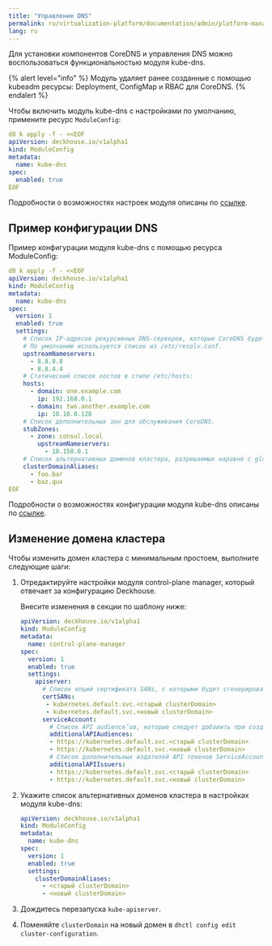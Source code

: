 ```yaml
---
title: "Управление DNS"
permalink: ru/virtualization-platform/documentation/admin/platform-management/network/dns.html
lang: ru
---
```


Для установки компонентов CoreDNS и управления DNS можно воспользоваться функциональностью модуля kube-dns.

{% alert level="info" %}
Модуль удаляет ранее созданные с помощью kubeadm ресурсы: Deployment, ConfigMap и RBAC для CoreDNS.
{% endalert %}

Чтобы включить модуль kube-dns с настройками по умолчанию, примените ресурс `ModuleConfig`:

```yaml
d8 k apply -f - <<EOF
apiVersion: deckhouse.io/v1alpha1
kind: ModuleConfig
metadata:
  name: kube-dns
spec:
  enabled: true
EOF
```

Подробности о возможностях настроек модуля описаны по [ссылке](todo,mc).

## Пример конфигурации DNS

Пример конфигурации модуля kube-dns с помощью ресурса ModuleConfig:

```yaml
d8 k apply -f - <<EOF
apiVersion: deckhouse.io/v1alpha1
kind: ModuleConfig
metadata:
  name: kube-dns
spec:
  version: 1
  enabled: true
  settings:
    # Список IP-адресов рекурсивных DNS-серверов, которые CoreDNS будет использовать для разрешения внешних доменов.
    # По умолчанию используется список из /etc/resolv.conf.
    upstreamNameservers:
      - 8.8.8.8
      - 8.8.4.4
    # Статический список хостов в стиле /etc/hosts:
    hosts:
      - domain: one.example.com
        ip: 192.168.0.1
      - domain: two.another.example.com
        ip: 10.10.0.128
    # Список дополнительных зон для обслуживания CoreDNS.
    stubZones:
      - zone: consul.local
        upstreamNameservers:
          - 10.150.0.1
    # Список альтернативных доменов кластера, разрешаемых наравне с global.discovery.clusterDomain.
    clusterDomainAliases:
      - foo.bar
      - baz.qux
EOF
```

Подробности о возможностях конфигурации модуля kube-dns описаны по [ссылке](todo,mc).

## Изменение домена кластера

Чтобы изменить домен кластера с минимальным простоем, выполните следующие шаги:

1. Отредактируйте настройки модуля control-plane manager, который отвечает за конфигурацию Deckhouse.

   Внесите изменения в секции по шаблону ниже:

   ```yaml
   apiVersion: deckhouse.io/v1alpha1
   kind: ModuleConfig
   metadata:
     name: control-plane-manager
   spec:
     version: 1
     enabled: true
     settings:
       apiserver:
         # Список опций сертификата SANs, с которыми будет сгенерирован сертификат API-сервера.
         certSANs:
          - kubernetes.default.svc.<старый clusterDomain>
          - kubernetes.default.svc.<новый clusterDomain>
         serviceAccount:
           # Список API audience’ов, которые следует добавить при создании токенов ServiceAccount.
           additionalAPIAudiences:
           - https://kubernetes.default.svc.<старый clusterDomain>
           - https://kubernetes.default.svc.<новый clusterDomain>
           # Список дополнительных издателей API токенов ServiceAccount, которые нужно включить при их создании.
           additionalAPIIssuers:
           - https://kubernetes.default.svc.<старый clusterDomain>
           - https://kubernetes.default.svc.<новый clusterDomain>
   ```

1. Укажите список альтернативных доменов кластера в настройках модуля kube-dns:

   ```yaml
   apiVersion: deckhouse.io/v1alpha1
   kind: ModuleConfig
   metadata:
     name: kube-dns
   spec:
     version: 1
     enabled: true
     settings:
       clusterDomainAliases:
         - <старый clusterDomain>
         - <новый clusterDomain>
   ```

1. Дождитесь перезапуска `kube-apiserver`.
1. Поменяйте `clusterDomain` на новый домен в `dhctl config edit cluster-configuration`.
